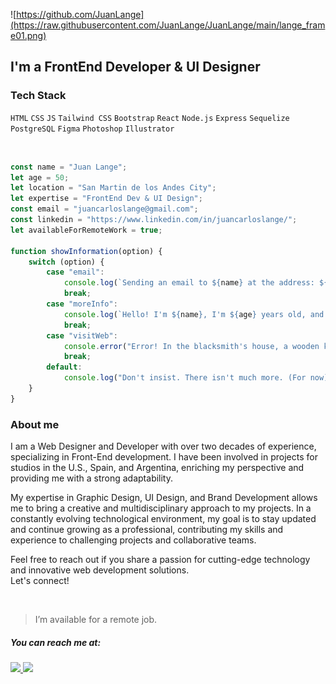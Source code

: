 ![https://github.com/JuanLange](https://raw.githubusercontent.com/JuanLange/JuanLange/main/lange_frame01.png)

## I'm a FrontEnd Developer & UI Designer


### Tech Stack
 `HTML`  `CSS`  `JS`  `Tailwind CSS`  `Bootstrap`  `React`  `Node.js`  `Express`  `Sequelize`  `PostgreSQL`  `Figma`  `Photoshop`  `Illustrator`
 
<br>

```javascript
const name = "Juan Lange";
let age = 50;
let location = "San Martin de los Andes City";
let expertise = "FrontEnd Dev & UI Design";
const email = "juancarloslange@gmail.com";
const linkedin = "https://www.linkedin.com/in/juancarloslange/";
let availableForRemoteWork = true;

function showInformation(option) {
    switch (option) {
        case "email":
            console.log(`Sending an email to ${name} at the address: ${email}`);
            break;
        case "moreInfo":
            console.log(`Hello! I'm ${name}, I'm ${age} years old, and I'm located in ${location}. My expertise is in ${expertise}.`);
            break;
        case "visitWeb":
            console.error("Error! In the blacksmith's house, a wooden knife.");
            break;
        default:
            console.log("Don't insist. There isn't much more. (For now).");
    }
}
```

### About me

I am a Web Designer and Developer with over two decades of experience, specializing in Front-End development.
I have been involved in projects for studios in the U.S., Spain, and Argentina, enriching my perspective and providing me with a strong adaptability.

My expertise in Graphic Design, UI Design, and Brand Development allows me to bring a creative and multidisciplinary approach to my projects.
In a constantly evolving technological environment, my goal is to stay updated and continue growing as a professional, contributing my skills and experience to challenging projects and collaborative teams.

Feel free to reach out if you share a passion for cutting-edge technology and innovative web development solutions.
<br>Let's connect!

<br>

> I’m available for a remote job.

##### You can reach me at:
<p>
  <a href="https://www.linkedin.com/in/juancarloslange">
    <img src="https://img.shields.io/badge/-Juan%20Lange-034fa1?logo=Linkedin&logoColor=white&link=https://www.linkedin.com/in/juancarloslange" />
  </a>
  <a href="mailto:juancarloslanges@gmail.com">
    <img src="https://img.shields.io/badge/-juancarloslange@gmail.com-034fa1?logo=Gmail&logoColor=white&link=mailto:juancarloslange@gmail.com" />
  </a>
</p>

